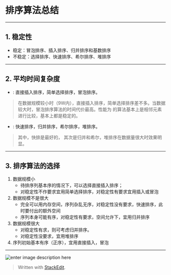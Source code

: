 <h1 id="heading">排序算法总结</h1>
<hr>
<h2 id="1">1. 稳定性</h2>
<ul>
<li>稳定：冒泡排序、插入排序、归并排序和基数排序</li>
<li>不稳定：选择排序、快速排序、希尔排序、堆排序</li>
</ul>
<hr>
<h2 id="2">2. 平均时间复杂度</h2>
<ul>
<li><script type="math/tex" id="MathJax-Element-1">O(n^2)</script>: 直接插入排序，简单选择排序，冒泡排序。</li>
</ul>
<blockquote>
<p>在数据规模较小时（9W内），直接插入排序，简单选择排序差不多。当数据较大时，冒泡排序算法的时间代价最高。性能为 <script type="math/tex" id="MathJax-Element-2">O(n^2)</script>的算法基本上是相邻元素进行比较，基本上都是稳定的。</p>
</blockquote>
<ul>
<li><script type="math/tex" id="MathJax-Element-3">O(n\log(n))</script>: 快速排序，归并排序，希尔排序，堆排序。</li>
</ul>
<blockquote>
<p>其中，快排是最好的， 其次是归并和希尔，堆排序在数据量很大时效果明显。</p>
</blockquote>
<hr>
<h2 id="3">3. 排序算法的选择</h2>
<ol>
<li>数据规模小
<ul>
<li>待排序列基本序的情况下，可以选择直接插入排序；</li>
<li>对稳定性不作要求宜用简单选择排序，对稳定性有要求宜用插入或冒泡</li>
</ul>
</li>
<li>数据规模不是很大
<ul>
<li>完全可以用内存空间，序列杂乱无序，对稳定性没有要求，快速排序，此时要付出<script type="math/tex" id="MathJax-Element-4">\log(N)</script>的额外空间</li>
<li>序列本身可能有序，对稳定性有要求，空间允许下，宜用归并排序</li>
</ul>
</li>
<li>数据规模很大
<ul>
<li>对稳定性有求，则可考虑归并排序。</li>
<li>对稳定性没要求，宜用堆排序</li>
</ul>
</li>
<li>序列初始基本有序（正序），宜用直接插入，冒泡</li>
</ol>
<hr>
<p><img src="http://ww2.sinaimg.cn/mw690/a1e76323jw1ewswox18wnj20r40iggov.jpg" alt="enter image description here"></p>
<blockquote>
<p>Written with <a href="https://stackedit.io/">StackEdit</a>.</p>
</blockquote>

